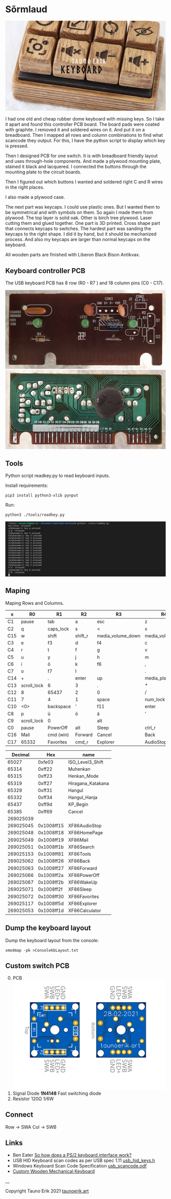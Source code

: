 # Sõrmlaud

![Custom Wooden Mechanical Keyboard - Tauno Erik](img/cover.jpg)

I had one old and cheap rubber dome keyboard with missing keys. So I take it apart and found this controller PCB board. The board pads were coated with graphite. I removed it and soldered wires on it. And put it on a breadboard. Then I mapped all rows and column combinations to find what scancode they output. For this, I have the python script to display which key is pressed.

Then I designed PCB for one switch. It is with breadboard friendly layout and uses through-hole components. And made a plywood mounting plate, stained it black and lacquered. I connected the buttons through the mounting plate to the circuit boards.

Then I figured out which buttons I wanted and soldered right C and R wires in the right places.

I also made a plywood case.

The next part was keycaps. I could use plastic ones. But I wanted them to be symmetrical and with symbols on them. So again I made them from plywood. The top layer is solid oak. Other is birch tree plywood. Laser cutting them and glued together. One part is 3D printed. Cross shape part that connects keycaps to switches. The hardest part was sanding the keycaps to the right shape. I did it by hand, but it should be mechanized process. And also my keycaps are larger than normal keycaps on the keyboard.

All wooden parts are finished with Liberon Black Bison Antikvax.

## Keyboard controller PCB

The USB keyboard PCB has 8 row (R0 - R7 ) and 18 column pins (C0 - C17).

![Front PCB image](img/front.jpg)
![Back PCB image](img/back.jpg)

## Tools

Python script readkey.py to read keyboard inputs.

Install requirements:

    pip3 install python3-xlib pynput

Run:

    python3 ./tools/readkey.py 

![readkey.py screenshot](img/readkey.png)

## Maping

Maping Rows and Columns.

 x |R0         |R1       |R2     |R3               |R4              |R5        |R6               |R7
---|-----------|---------|-------|-----------------|----------------|----------|-----------------|---
C1 |pause      |tab      |a      |esc              |z               |65314     |ˇ                |1
C2 |q          |caps_lock|s      |<                |x               |65315     |f1               |2
C15|w          |shift    |shift_r|media_volume_down|media_volume_up |media_next|media_prev       |Tools
C3 |e          |f3       |d      |f4               |c               |65319     |f2               |3
C4 |r          |t        |f      |g                |v               |b         |5                |4
C5 |u          |y        |j      |h                |m               |n         |6                |7
C6 |i          |õ        |k      |f6               |,               |<0>       |'                |8
C7 |o          |f7       |l      |                 |.               |menu      |f8               |9
C14|+          |.        |enter  |up               |media_play_pause|left      |home             |end
C13|scroll_lock|6        |3      |.                |*               |-         |page_up          |page_down
C12|8          |65437    |2      |0                |/               |right     |insert           |Sleep
C11|7          |4        |1      |space            |num_lock        |down      |delete           |PowerOff
C10|<0>        |backspace|'      |f11              |enter           |f12       |f9               |f10
C8 |p          |ü        |ö      |ä                |'               |-         |+                |0
C9 |scroll_lock|0        |       |alt              |                |65027     |0                |print_screen
C0 |pause      |PowerOff |alt    |Sleep            |ctrl_r          |WakeUp    |ctrl             |f5
C16|Mail       |cmd (win)|Forward|Cancel           |Back            |269025039 |media_volume_mute|Search
C17|65332      |Favorites|cmd_r  |Explorer         |AudioStop       |Calculator|HomePage         |65329

Decimal|Hex|name
---|---|---
65027|0xfe03    |ISO_Level3_Shift
65314|0xff22    |Muhenkan
65315|0xff23    |Henkan_Mode
65319|0xff27    |Hiragana_Katakana
65329|0xff31    |Hangul	
65332|0xff34    |Hangul_Hanja
65437|0xff9d    |KP_Begin
65385|0xff69    |Cancel
269025039|          |
269025045|0x1008ff15|XF86AudioStop
269025048|0x1008ff18|XF86HomePage
269025049|0x1008ff19|XF86Mail
269025051|0x1008ff1b|XF86Search
269025153|0x1008ff81|XF86Tools
269025062|0x1008ff26|XF86Back
269025063|0x1008ff27|XF86Forward
269025066|0x1008ff2a|XF86PowerOff
269025067|0x1008ff2b|XF86WakeUp
269025071|0x1008ff2f|XF86Sleep
269025072|0x1008ff30|XF86Favorites
269025117|0x1008ff5d|XF86Explorer
269025053|0x1008ff1d|XF86Calculator

## Dump the keyboard layout

Dump the keyboard layout from the console:

    xmodmap -pk >ConsolekbLayout.txt

## Custom switch PCB

0. PCB
   ![Single button PCB](img/single_key_pcb.svg)
1. Signal Diode **1N4148** Fast switching diode
2. Resistor 120Ω 1/6W

## Connect

Row -> SWA
Col -> SWB

## Links

- Ben Eater [So how does a PS/2 keyboard interface work?](https://www.youtube.com/watch?v=7aXbh9VUB3U)
- USB HID Keyboard scan codes as per USB spec 1.11 [usb_hid_keys.h](doc/usb_hid_keys.h)
- Windows Keyboard Scan Code Specification [usb_scancode.odf](doc/usb_scancode.odt)
- [Custom Wooden Mechanical Keyboard](https://taunoerik.art/2021/05/02/custom-wooden-mechanical-keyboard/)

__

Copyright Tauno Erik 2021 [taunoerik.art](https://taunoerik.art/)
